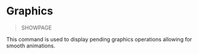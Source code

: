 # Graphics

> SHOWPAGE

This command is used to display pending graphics operations allowing for smooth animations.

